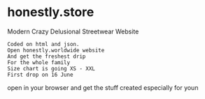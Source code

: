 # honestly.store
Modern Crazy Delusional
Streetwear Website

    Coded on html and json.
    Open honestly.worldwide website
    And get the freshest drip 
    For the whole family
    Size chart is going XS - XXL
    First drop on 16 June

open in your browser and get the stuff created especially for youn